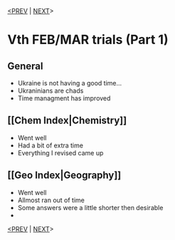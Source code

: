 [<PREV](21.02.22.md)     |    [NEXT](05.04.22.md)>
# Vth FEB/MAR trials (Part 1)

## General
* Ukraine is not having a good time...
* Ukraninians are chads
* Time managment has improved 


## [[Chem Index|Chemistry]]
* Went well
* Had a bit of extra time
* Everything I revised came up

## [[Geo Index|Geography]]
* Went well
* Allmost ran out of time
* Some answers were a little shorter then desirable
* 


[<PREV](21.02.22.md)     |    [NEXT](05.04.22.md)>